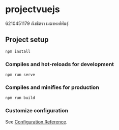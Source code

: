 # projectvuejs

6210451179 ณิชธิตรา เมฆาพงศ์พันธุ์

## Project setup
```
npm install
```

### Compiles and hot-reloads for development
```
npm run serve
```

### Compiles and minifies for production
```
npm run build
```

### Customize configuration
See [Configuration Reference](https://cli.vuejs.org/config/).
